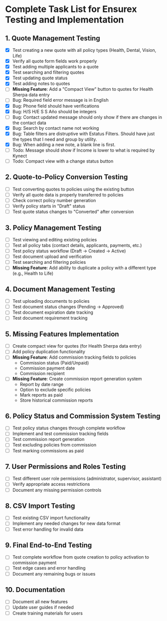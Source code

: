 # Complete Task List for Ensurex Testing and Implementation

## 1. Quote Management Testing

-   [x] Test creating a new quote with all policy types (Health, Dental, Vision, Life)
-   [x] Verify all quote form fields work properly
-   [x] Test adding multiple applicants to a quote
-   [x] Test searching and filtering quotes
-   [x] Test updating quote status
-   [x] Test adding notes to quotes
-   [ ] **Missing Feature**: Add a "Compact View" button to quotes for Health Sherpa data entry
-   [ ] Bug: Required field error message is in English
-   [x] Bug: Phone field should have verifications
-   [x] Bug: H/S H/E S S Año should be integers
-   [ ] Bug: Contact updated message should only show if there are changes in the contact data
-   [x] Bug: Search by contact name not working
-   [x] Bug: Table filters are distruptive with Estatus Filters. Should have just the types that I need and group by utility.
-   [x] Bug: When adding a new note, a blank line is first.
-   [ ] Todo: Message should show if Income is lower to what is required by Kynect
-   [ ] Todo: Compact view with a change status button

## 2. Quote-to-Policy Conversion Testing

-   [ ] Test converting quotes to policies using the existing button
-   [ ] Verify all quote data is properly transferred to policies
-   [ ] Check correct policy number generation
-   [ ] Verify policy starts in "Draft" status
-   [ ] Test quote status changes to "Converted" after conversion

## 3. Policy Management Testing

-   [ ] Test viewing and editing existing policies
-   [ ] Test all policy tabs (contact details, applicants, payments, etc.)
-   [ ] Test policy status workflow (Draft → Created → Active)
-   [ ] Test document upload and verification
-   [ ] Test searching and filtering policies
-   [ ] **Missing Feature**: Add ability to duplicate a policy with a different type (e.g., Health to Life)

## 4. Document Management Testing

-   [ ] Test uploading documents to policies
-   [ ] Test document status changes (Pending → Approved)
-   [ ] Test document expiration date tracking
-   [ ] Test document requirement tracking

## 5. Missing Features Implementation

-   [ ] Create compact view for quotes (for Health Sherpa data entry)
-   [ ] Add policy duplication functionality
-   [ ] **Missing Feature**: Add commission tracking fields to policies
    -   Commission status (Paid/Unpaid)
    -   Commission payment date
    -   Commission recipient
-   [ ] **Missing Feature**: Create commission report generation system
    -   Report by date range
    -   Option to exclude specific policies
    -   Mark reports as paid
    -   Store historical commission reports

## 6. Policy Status and Commission System Testing

-   [ ] Test policy status changes through complete workflow
-   [ ] Implement and test commission tracking fields
-   [ ] Test commission report generation
-   [ ] Test excluding policies from commission
-   [ ] Test marking commissions as paid

## 7. User Permissions and Roles Testing

-   [ ] Test different user role permissions (administrator, supervisor, assistant)
-   [ ] Verify appropriate access restrictions
-   [ ] Document any missing permission controls

## 8. CSV Import Testing

-   [ ] Test existing CSV import functionality
-   [ ] Implement any needed changes for new data format
-   [ ] Test error handling for invalid data

## 9. Final End-to-End Testing

-   [ ] Test complete workflow from quote creation to policy activation to commission payment
-   [ ] Test edge cases and error handling
-   [ ] Document any remaining bugs or issues

## 10. Documentation

-   [ ] Document all new features
-   [ ] Update user guides if needed
-   [ ] Create training materials for users
